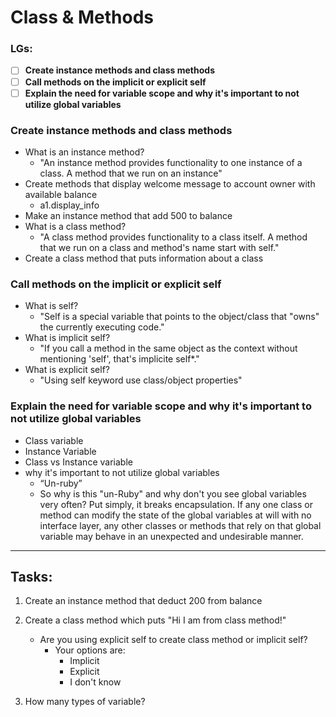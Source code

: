 # Class & Methods

### LGs:
- [ ] **Create instance methods and class methods**
- [ ] **Call methods on the implicit or explicit self**
- [ ] **Explain the need for variable scope and why it's important to not utilize global variables**

### Create instance methods and class methods
* What is an instance method?
    * "An instance method provides functionality to one instance of a class. A method that we run on an instance"
* Create methods that display welcome message to account owner with available balance
    * a1.display_info
* Make an instance method that add 500 to balance
* What is a class method?
    * "A class method provides functionality to a class itself. A method that we run on a class and method's name start with self."
* Create a class method that puts information about a class


### Call methods on the implicit or explicit self
* What is self?
    * "Self is a special variable that points to the object/class that "owns" the currently executing code."
* What is implicit self?
    * "If you call a method in the same object as the context without mentioning 'self', that's implicite self*."
* What is explicit self?
    * "Using self keyword use class/object properties"


### Explain the need for variable scope and why it's important to not utilize global variables
* Class variable
* Instance Variable
* Class vs Instance variable
* why it's important to not utilize global variables 
    * “Un-ruby”
    * So why is this "un-Ruby" and why don't you see global variables very often? Put simply, it breaks encapsulation. If any one class or method can modify the state of the global variables at will with no interface layer, any other classes or methods that rely on that global variable may behave in an unexpected and undesirable manner.


---

## Tasks:
1. Create an instance method that deduct 200 from balance

2. Create a class method which puts "Hi I am from class method!" 
    * Are you using explicit self to create class method or implicit self?
        * Your options are:
            * Implicit
            * Explicit
            * I don't know

3. How many types of variable?

